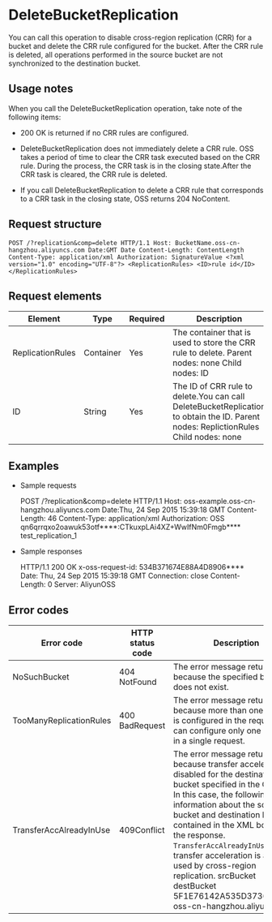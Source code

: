 DeleteBucketReplication 
============================================

You can call this operation to disable cross-region replication (CRR) for a bucket and delete the CRR rule configured for the bucket. After the CRR rule is deleted, all operations performed in the source bucket are not synchronized to the destination bucket.

Usage notes 
--------------------------------

When you call the DeleteBucketReplication operation, take note of the following items:

* 200 OK is returned if no CRR rules are configured.

  

* DeleteBucketReplication does not immediately delete a CRR rule. OSS takes a period of time to clear the CRR task executed based on the CRR rule. During the process, the CRR task is in the closing state.After the CRR task is cleared, the CRR rule is deleted.

  

* If you call DeleteBucketReplication to delete a CRR rule that corresponds to a CRR task in the closing state, OSS returns 204 NoContent.

  




Request structure 
--------------------------------------

    POST /?replication&comp=delete HTTP/1.1 Host: BucketName.oss-cn-hangzhou.aliyuncs.com Date:GMT Date Content-Length: ContentLength Content-Type: application/xml Authorization: SignatureValue <?xml version="1.0" encoding="UTF-8"?> <ReplicationRules> <ID>rule id</ID> </ReplicationRules>



Request elements 
-------------------------------------



|     Element      |   Type    | Required |                                                                             Description                                                                             |
|------------------|-----------|----------|---------------------------------------------------------------------------------------------------------------------------------------------------------------------|
| ReplicationRules | Container | Yes      | The container that is used to store the CRR rule to delete. Parent nodes: none Child nodes: ID                                      |
| ID               | String    | Yes      | The ID of CRR rule to delete.You can call DeleteBucketReplication to obtain the ID. Parent nodes: ReplictionRules Child nodes: none |



Examples 
-----------------------------

* Sample requests

  




    POST /?replication&comp=delete HTTP/1.1 Host: oss-example.oss-cn-hangzhou.aliyuncs.com Date:Thu, 24 Sep 2015 15:39:18 GMT Content-Length: 46 Content-Type: application/xml Authorization: OSS qn6qrrqxo2oawuk53otf****:CTkuxpLAi4XZ+WwIfNm0Fmgb**** <?xml version="1.0" encoding="UTF-8"?> <ReplicationRules> <ID>test_replication_1</ID> </ReplicationRules> 



* Sample responses

  




    HTTP/1.1 200 OK x-oss-request-id: 534B371674E88A4D8906**** Date: Thu, 24 Sep 2015 15:39:18 GMT Connection: close Content-Length: 0 Server: AliyunOSS 



Error codes 
--------------------------------



|       Error code        | HTTP status code |                                                                                                                                                                                                                                                                                                                                      Description                                                                                                                                                                                                                                                                                                                                      |
|-------------------------|------------------|---------------------------------------------------------------------------------------------------------------------------------------------------------------------------------------------------------------------------------------------------------------------------------------------------------------------------------------------------------------------------------------------------------------------------------------------------------------------------------------------------------------------------------------------------------------------------------------------------------------------------------------------------------------------------------------|
| NoSuchBucket            | 404 NotFound     | The error message returned because the specified bucket does not exist.                                                                                                                                                                                                                                                                                                                                                                                                                                                                                                                                                                                                               |
| TooManyReplicationRules | 400 BadRequest   | The error message returned because more than one CRR rule is configured in the request. You can configure only one CRR rule in a single request.                                                                                                                                                                                                                                                                                                                                                                                                                                                                                                                      |
| TransferAccAlreadyInUse | 409Conflict      | The error message returned because transfer acceleration is disabled for the destination bucket specified in the CRR rule. In this case, the following information about the source bucket and destination bucket is contained in the XML body of the response. <?xml version="1.0" encoding="UTF-8"?> <Error> <Code>TransferAccAlreadyInUse</Code> <Message>The transfer acceleration is aleady used by cross-region replication.</Message> <SourceBucket>srcBucket</SourceBucket> <DestinationBucket>destBucket</DestinationBucket> <RequestId>5F1E76142A535D373683****</RequestId> <HostId>oss-cn-hangzhou.aliyuncs.com</HostId> </Error>  |





